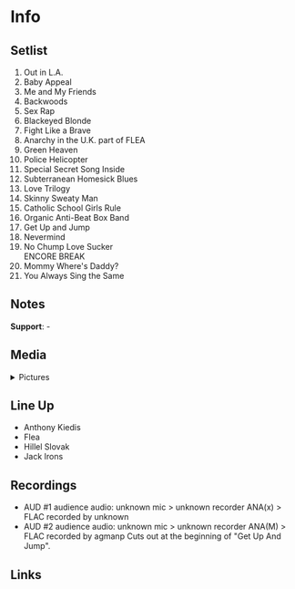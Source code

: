# Info

## Setlist

1. Out in L.A.
2. Baby Appeal
3. Me and My Friends
4. Backwoods
5. Sex Rap
6. Blackeyed Blonde
7. Fight Like a Brave
8. Anarchy in the U.K. part of FLEA
9. Green Heaven
10. Police Helicopter
11. Special Secret Song Inside
12. Subterranean Homesick Blues
13. Love Trilogy
14. Skinny Sweaty Man
15. Catholic School Girls Rule
16. Organic Anti-Beat Box Band
17. Get Up and Jump
18. Nevermind
19. No Chump Love Sucker
<br> ENCORE BREAK
20. Mommy Where's Daddy?
21. You Always Sing the Same

## Notes

**Support**: -

## Media 

<details>
  <summary>Pictures</summary>
  <!--<img alt="Setlist" title="Setlist" src="_.jpg" height="200" />
  <img alt="Ticket" title="Ticket" src="_.jpg" height="200" />
  <img alt="Flyer" title="Flyer" src="_.jpg" height="200" />
  <img alt="Clipping" title="Clipping" src="_.jpg" height="200" />-->
</details>

## Line Up

* Anthony Kiedis
* Flea
* Hillel Slovak
* Jack Irons

## Recordings

* AUD #1 audience audio: unknown mic > unknown recorder ANA(x) > FLAC recorded by unknown 
* AUD #2 audience audio: unknown mic > unknown recorder ANA(M) > FLAC recorded by agmanp Cuts out at the beginning of "Get Up And Jump".

## Links